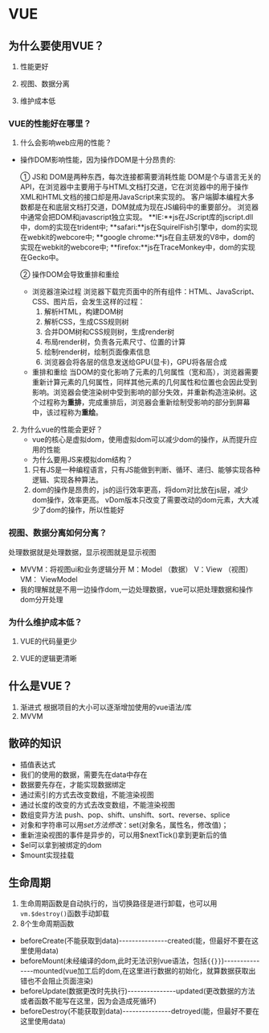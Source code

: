 # VUE

## 为什么要使用VUE？

1. 性能更好

2. 视图、数据分离

3. 维护成本低

### VUE的性能好在哪里？

1. 什么会影响web应用的性能？
- 操作DOM影响性能，因为操作DOM是十分昂贵的:

    ① JS和 DOM是两种东西，每次连接都需要消耗性能
    DOM是个与语言无关的API，在浏览器中主要用于与HTML文档打交道，它在浏览器中的用于操作XML和HTML文档的接口却是用JavaScript来实现的。
    客户端脚本编程大多数都是在和底层文档打交道，DOM就成为现在JS编码中的重要部分。
    浏览器中通常会把DOM和javascript独立实现。
    **IE:**js在JScript库的jscript.dll中，dom的实现在trident中;
    **safari:**js在SquirelFish引擎中，dom的实现在webkit的webcore中;
    **google chrome:**js在自主研发的V8中，dom的实现在webkit的webcore中;
    **firefox:**js在TraceMonkey中，dom的实现在Gecko中。

    ② 操作DOM会导致重排和重绘
    - 浏览器渲染过程
        浏览器下载完页面中的所有组件：HTML、JavaScript、CSS、图片后，会发生这样的过程：	
	    1. 解析HTML，构建DOM树
	    2. 解析CSS，生成CSS规则树
	    3. 合并DOM树和CSS规则树，生成render树
	    4. 布局render树，负责各元素尺寸、位置的计算
	    5. 绘制render树，绘制页面像素信息
	    6. 浏览器会将各层的信息发送给GPU(显卡)，GPU将各层合成
    - 重排和重绘
        当DOM的变化影响了元素的几何属性（宽和高），浏览器需要重新计算元素的几何属性，同样其他元素的几何属性和位置也会因此受到影响。浏览器会使渲染树中受到影响的部分失效，并重新构造渲染树。这个过程称为**重排**，完成重排后，浏览器会重新绘制受影响的部分到屏幕中，该过程称为**重绘**。

2. 为什么vue的性能会更好？
    - vue的核心是虚拟dom，使用虚拟dom可以减少dom的操作，从而提升应用的性能
    - 为什么要用JS来模拟dom结构？
    1. 只有JS是一种编程语言，只有JS能做到判断、循环、递归、能够实现各种逻辑、实现各种算法。
    2. dom的操作是昂贵的，js的运行效率更高，将dom对比放在js层，减少dom操作，效率更高。
    vDom版本只改变了需要改动的dom元素，大大减少了dom的操作，所以性能好











### 视图、数据分离如何分离？
处理数据就是处理数据，显示视图就是显示视图
- MVVM：将视图ui和业务逻辑分开
    M：Model  （数据）
    V：View   （视图）
    VM： ViewModel
- 我的理解就是不用一边操作dom,一边处理数据，vue可以把处理数据和操作dom分开处理

### 为什么维护成本低？

1. VUE的代码量更少

2. VUE的逻辑更清晰

## 什么是VUE？
1. 渐进式
根据项目的大小可以逐渐增加使用的vue语法/库
2. MVVM

## 散碎的知识
- 插值表达式
- 我们的使用的数据，需要先在data中存在
- 数据要先存在，才能实现数据绑定
- 通过索引的方式去改变数组，不能渲染视图
- 通过长度的改变的方式去改变数组，不能渲染视图
- 数组变异方法 push、pop、shift、unshift、sort、reverse、splice
- 对象和字符串可以用$set方法修改：$set(对象名，属性名，修改值)；
- 重新渲染视图的事件是异步的，可以用$nextTick()拿到更新后的值
- $el可以拿到被绑定的dom
- $mount实现挂载

## 生命周期
1. 生命周期函数是自动执行的，当切换路径是进行卸载，也可以用`vm.$destroy()`函数手动卸载
2. 8个生命周期函数
- beforeCreate(不能获取到data)---------------created(能，但最好不要在这里使用data)
- beforeMount(未经编译的dom,此时无法识别vue语法，包括`{{}}`)---------------mounted(vue加工后的dom,在这里进行数据的初始化，就算数据获取出错也不会阻止页面渲染)
- beforeUpdate(数据更改时先执行)---------------updated(更改数据的方法或者函数不能写在这里，因为会造成死循环)
- beforeDestroy(不能获取到data)---------------detroyed(能，但最好不要在这里使用data)